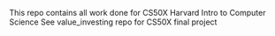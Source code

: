 This repo contains all work done for CS50X Harvard Intro to Computer Science
See value_investing repo for CS50X final project